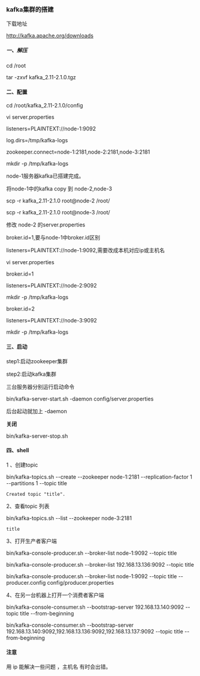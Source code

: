 ### kafka集群的搭建

下载地址

http://kafka.apache.org/downloads



##### 一、解压

cd /root

tar -zxvf kafka_2.11-2.1.0.tgz

#### 二、配置

cd  /root/kafka_2.11-2.1.0/config

 vi server.properties 

listeners=PLAINTEXT://node-1:9092

log.dirs=/tmp/kafka-logs

zookeeper.connect=node-1:2181,node-2:2181,node-3:2181



mkdir -p /tmp/kafka-logs

node-1服务器kafka已搭建完成。

将node-1中的kafka copy 到 node-2,node-3

scp -r kafka_2.11-2.1.0 root@node-2 /root/

scp -r kafka_2.11-2.1.0 root@node-3 /root/

修改 node-2  的server.properties 

 

broker.id=1,要与node-1中broker.id区别

listeners=PLAINTEXT://node-1:9092,需要改成本机对应ip或主机名

vi server.properties 

broker.id=1

listeners=PLAINTEXT://node-2:9092

mkdir -p /tmp/kafka-logs

broker.id=2

listeners=PLAINTEXT://node-3:9092

mkdir -p /tmp/kafka-logs

#### 三、启动

step1:启动zookeeper集群

step2:启动kafka集群

三台服务器分别运行启动命令

bin/kafka-server-start.sh -daemon config/server.properties

后台起动就加上   -daemon

**关闭**

bin/kafka-server-stop.sh

#### 四、shell

1 、创建topic

bin/kafka-topics.sh --create --zookeeper node-1:2181 --replication-factor 1 --partitions 1 --topic title

```doc
Created topic "title".
```



2、查看topic 列表

bin/kafka-topics.sh --list --zookeeper node-3:2181

```doc
title
```



3、打开生产者客户端

bin/kafka-console-producer.sh --broker-list node-1:9092 --topic title

bin/kafka-console-producer.sh --broker-list 192.168.13.136:9092 --topic title

bin/kafka-console-producer.sh --broker-list node-1:9092 --topic title --producer.config config/producer.properties

4、在另一台机器上打开一个消费者客户端

bin/kafka-console-consumer.sh --bootstrap-server 192.168.13.140:9092 --topic title --from-beginning

bin/kafka-console-consumer.sh --bootstrap-server 192.168.13.140:9092,192.168.13.136:9092,192.168.13.137:9092 --topic title --from-beginning

#### 注意

用 ip  能解决一些问题   ，主机名  有时会出错。
